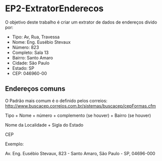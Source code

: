 # EP2-ExtratorEnderecos

O objetivo deste trabalho é criar um extrator de dados de endereços divido por:

- Tipo: Av, Rua, Travessa
- Nome: Eng. Eusébio Stevaux
- Número: 823
- Completo: Sala 13
- Bairro: Santo Amaro
- Cidade: São Paulo
- Estado: SP
- CEP: 046960-00

## Endereços comuns

O Padrão mais comum é o definido pelos correios: http://www.buscacep.correios.com.br/sistemas/buscacep/cepFormas.cfm

Tipo + Nome + número + complemento (se houver) + Bairro (se houver)

Nome da Localidade + Sigla do Estado

CEP

Exemplo:

Av. Eng. Eusébio Stevaux, 823 - Santo Amaro, São Paulo - SP, 04696-000